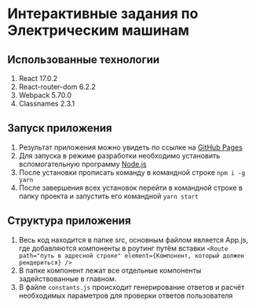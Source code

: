 # Интерактивные задания по Электрическим машинам

## Использованные технологии
1. React 17.0.2
2. React-router-dom 6.2.2
3. Webpack 5.70.0
4. Classnames 2.3.1

## Запуск приложения 
1. Результат приложения можно увидеть по ссылке на [GitHub Pages](https://iwanmaks.github.io/ElectricMachines/#)
2. Для запуска в режиме разработки необходимо установить вспомогательную программу [Node.js](https://nodejs.org/en/download/)
3. После установки прописать команду в командной строке `npm i -g yarn`
4. После завершения всех установок перейти в командной строке в папку проекта и запустить его командной `yarn start`

## Структура приложения
1. Весь код находится в папке src, основным файлом является App.js, где добавляются компоненты в роутинг путём вставки `<Route path="путь в адресной строке" element={Компонент, который должен рендериться} />`
2. В папке компонент лежат все отдельные компоненты задействованные в главном.
3. В файле `constants.js` происходит генерирование ответов и расчёт необходимых параметров для проверки ответов пользователя